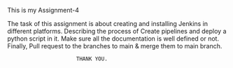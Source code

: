 This is my Assignment-4

The task of this assignment is about creating and installing Jenkins in different platforms.
Describing the process of Create pipelines and deploy a python script in it.
Make sure all the documentation is well defined or not.
Finally, Pull request to the branches to main & merge them to main branch.


                          THANK YOU.
